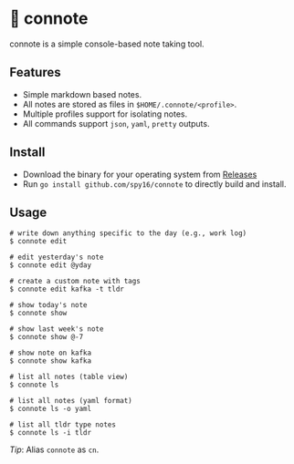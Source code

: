 # 📝 connote

connote is a simple console-based note taking tool.

## Features

* Simple markdown based notes.
* All notes are stored as files in `$HOME/.connote/<profile>`.
* Multiple profiles support for isolating notes.
* All commands support `json`, `yaml`, `pretty` outputs. 

## Install

* Download the binary for your operating system from [Releases](https://github.com/spy16/connote/releases)
* Run `go install github.com/spy16/connote` to directly build and install.

## Usage

```shell
# write down anything specific to the day (e.g., work log)
$ connote edit

# edit yesterday's note
$ connote edit @yday

# create a custom note with tags 
$ connote edit kafka -t tldr

# show today's note
$ connote show

# show last week's note
$ connote show @-7

# show note on kafka
$ connote show kafka

# list all notes (table view)
$ connote ls

# list all notes (yaml format)
$ connote ls -o yaml

# list all tldr type notes
$ connote ls -i tldr
```

*Tip*: Alias `connote` as `cn`.
